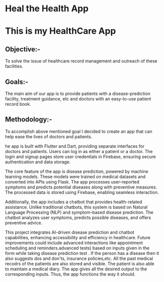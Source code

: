 # Heal the Health App

# This is my HealthCare App

## **Objective:-**
  To solve the issue of healthcare record management and outreach of these facilities.

## **Goals:-**
   The main aim of our app is to provide patients with a disease-prediction facility, treatment guidance, etc and doctors with an easy-to-use patient record book.
   
 ## **Methodology:-**
 
To accomplish above mentioned goal I decided to create an app that can help ease the lives of doctors and patients.     
     
he app is built with Flutter and Dart, providing separate interfaces for doctors and patients. Users can log in as either a patient or a doctor. The login and signup pages store user credentials in Firebase, ensuring secure authentication and data storage.

The core feature of the app is disease prediction, powered by machine learning models. These models were trained on medical datasets and converted into APIs using Flask. The app processes user-reported symptoms and predicts potential diseases along with preventive measures. The processed data is stored using Firebase, enabling seamless interaction.

Additionally, the app includes a chatbot that provides health-related assistance. Unlike traditional chatbots, this system is based on Natural Language Processing (NLP) and symptom-based disease prediction. The chatbot analyzes user symptoms, predicts possible diseases, and offers preventive advice.

This project integrates AI-driven disease prediction and chatbot capabilities, enhancing accessibility and efficiency in healthcare. Future improvements could include advanced interactions like appointment scheduling and reminders.advanced tests) based on inputs given in the form while taking disease prediction test . If the person has a disease then it also suggests dos and don'ts, insurance policies,etc. All the past medical recodrs of the patients are also stored and visible. The patient is also able to maintain a medical diary. The app gives all the desired output to the corresponding inputs. Thus, the app functions the way it should.   
